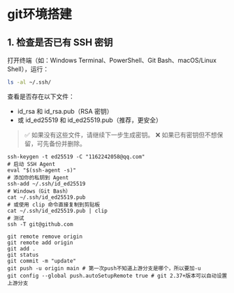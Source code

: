 # git环境搭建



## 1. 检查是否已有 SSH 密钥

打开终端（如：Windows Terminal、PowerShell、Git Bash、macOS/Linux Shell），运行：

```bash
ls -al ~/.ssh/
```
查看是否存在以下文件：

- id_rsa 和 id_rsa.pub（RSA 密钥）
- 或 id_ed25519 和 id_ed25519.pub（推荐，更安全）
>✅ 如果没有这些文件，请继续下一步生成密钥。
>❌ 如果已有密钥但不想保留，可先备份并删除。

```shell
ssh-keygen -t ed25519 -C "1162242058@qq.com"
# 启动 SSH Agent
eval "$(ssh-agent -s)"
# 添加你的私钥到 Agent
ssh-add ~/.ssh/id_ed25519
# Windows（Git Bash）
cat ~/.ssh/id_ed25519.pub
# 或使用 clip 命令直接复制到剪贴板
cat ~/.ssh/id_ed25519.pub | clip
# 测试
ssh -T git@github.com
```


```shell
git remote remove origin
git remote add origin 
git add .
git status
git commit -m "update"
git push -u origin main # 第一次push不知道上游分支是哪个，所以要加-u
git config --global push.autoSetupRemote true # git 2.37+版本可以自动设置上游分支
```